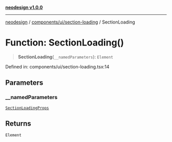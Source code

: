 [**neodesign v1.0.0**](../../../../README.md)

***

[neodesign](../../../../modules.md) / [components/ui/section-loading](../README.md) / SectionLoading

# Function: SectionLoading()

> **SectionLoading**(`__namedParameters`): `Element`

Defined in: components/ui/section-loading.tsx:14

## Parameters

### \_\_namedParameters

[`SectionLoadingProps`](../interfaces/SectionLoadingProps.md)

## Returns

`Element`
